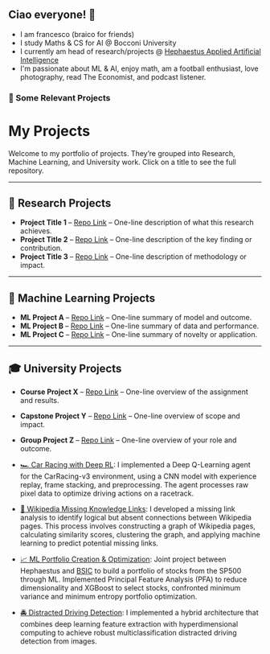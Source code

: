 
## Ciao everyone! 👋
 - I am francesco (braico for friends)
 - I study Maths & CS for AI @ Bocconi University
- I currently am head of research/projects @ [Hephaestus Applied Artificial Intelligence](https://github.com/Hephaestus-AI-Association)
- I'm passionate about ML & AI, enjoy math, am a football enthusiast, love photography, read The Economist, and podcast listener.

### 📌 Some Relevant Projects 
# My Projects

Welcome to my portfolio of projects. They’re grouped into Research, Machine Learning, and University work. Click on a title to see the full repository.

---

## 🧪 Research Projects

- **Project Title 1** – [Repo Link](https://github.com/you/project-1) – One-line description of what this research achieves.
- **Project Title 2** – [Repo Link](https://github.com/you/project-2) – One-line description of the key finding or contribution.
- **Project Title 3** – [Repo Link](https://github.com/you/project-3) – One-line description of methodology or impact.

---

## 🤖 Machine Learning Projects

- **ML Project A** – [Repo Link](https://github.com/you/ml-project-a) – One-line summary of model and outcome.
- **ML Project B** – [Repo Link](https://github.com/you/ml-project-b) – One-line summary of data and performance.
- **ML Project C** – [Repo Link](https://github.com/you/ml-project-c) – One-line summary of novelty or application.

---

## 🎓 University Projects

- **Course Project X** – [Repo Link](https://github.com/you/course-project-x) – One-line overview of the assignment and results.
- **Capstone Project Y** – [Repo Link](https://github.com/you/capstone-project-y) – One-line overview of scope and impact.
- **Group Project Z** – [Repo Link](https://github.com/you/group-project-z) – One-line overview of your role and outcome.

- [🏎️ Car Racing with Deep RL](https://github.com/francescobraicovich/racing-rl): I implemented a Deep Q-Learning agent for the CarRacing-v3 environment, using a CNN model with experience replay, frame stacking, and preprocessing. The agent processes raw pixel data to optimize driving actions on a racetrack.
- [🔗 Wikipedia Missing Knowledge Links](https://github.com/francescobraicovich/Missing_Knowledge_Links_WIkipedia): I developed a missing link analysis to identify logical but absent connections between Wikipedia pages. This process involves constructing a graph of Wikipedia pages, calculating similarity scores, clustering the graph, and applying machine learning to predict potential missing links.
- [📈 ML Portfolio Creation & Optimization](https://github.com/BSIC/bsic_hephaestus_paper): Joint project between Hephaestus and [BSIC](https://bsic.it) to build a portfolio of stocks from the SP500 through ML. Implemented Principal Feature Analysis (PFA) to reduce dimensionality and XGBoost to select stocks, confronted minimum variance and minimum entropy portfolio optimization.
- [🚔 Distracted Driving Detection](https://github.com/francescobraicovich/Distracted-Driver-Detection): I implemented a hybrid architecture that combines deep learning feature extraction with hyperdimensional computing to achieve robust multiclassification distracted driving detection from images.

